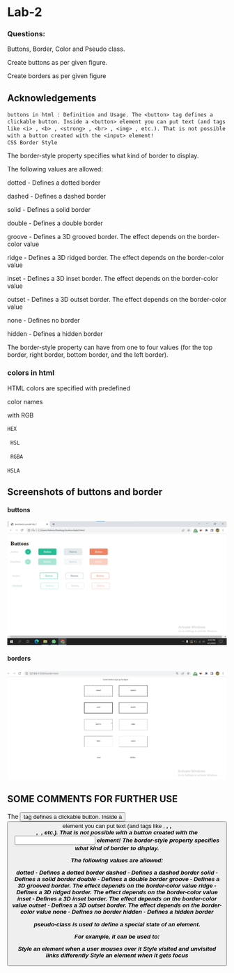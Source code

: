 
# Lab-2 

### Questions:
 Buttons, Border, Color and Pseudo class.

 Create buttons as per given figure.

 Create borders as per given figure



## Acknowledgements
    buttons in html : Definition and Usage. The <button> tag defines a clickable button. Inside a <button> element you can put text (and tags like <i> , <b> , <strong> , <br> , <img> , etc.). That is not possible with a button created with the <input> element!
    CSS Border Style


The border-style property specifies what kind of border to display.

The following values are allowed:

dotted - Defines a dotted border

dashed - Defines a dashed border

solid - Defines a solid border

double - Defines a double border

groove - Defines a 3D grooved border. The effect depends on the border-color value

ridge - Defines a 3D ridged border. The effect depends on the border-color value

inset - Defines a 3D inset border. The effect depends on the border-color value

outset - Defines a 3D outset border. The effect depends on the border-color value

none - Defines no border

hidden - Defines a hidden border

The border-style property can have from one to four values (for the top border, right border, bottom border, and the left border).
 
 
 ### colors in html
 HTML colors are specified with predefined 
 
 color names

   with RGB

    HEX

     HSL

     RGBA
     
    HSLA

## Screenshots of buttons and border
#### buttons
![App Screenshot](lab2screenshot.png)
#### borders
![App Screenshot](borderscreenshot.png)



## SOME COMMENTS FOR FURTHER USE

The <button> tag defines a clickable button. Inside a <button> element you can put text (and tags like <i> , <b> , <strong> , <br> , <img> , etc.). That is not possible with a button created with the <input> element!
The border-style property specifies what kind of border to display.

The following values are allowed:

dotted - Defines a dotted border
dashed - Defines a dashed border
solid - Defines a solid border
double - Defines a double border
groove - Defines a 3D grooved border. The effect depends on the border-color value
ridge - Defines a 3D ridged border. The effect depends on the border-color value
inset - Defines a 3D inset border. The effect depends on the border-color value
outset - Defines a 3D outset border. The effect depends on the border-color value
none - Defines no border
hidden - Defines a hidden border

 pseudo-class is used to define a special state of an element.

For example, it can be used to:

Style an element when a user mouses over it
Style visited and unvisited links differently
Style an element when it gets focus